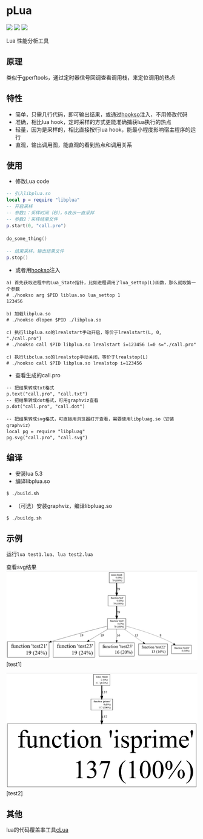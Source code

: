 # pLua

[<img src="https://img.shields.io/github/license/esrrhs/pLua">](https://github.com/esrrhs/pLua)
[<img src="https://img.shields.io/github/languages/top/esrrhs/pLua">](https://github.com/esrrhs/pLua)
[<img src="https://img.shields.io/github/workflow/status/esrrhs/pLua/CI">](https://github.com/esrrhs/pLua/actions)

Lua 性能分析工具

## 原理
类似于gperftools，通过定时器信号回调查看调用栈，来定位调用的热点

## 特性
- 简单，只需几行代码，即可输出结果，或通过[hookso](https://github.com/esrrhs/hookso)注入，不用修改代码
- 准确，相比lua hook，定时采样的方式更能准确捕获lua执行的热点
- 轻量，因为是采样的，相比直接按行lua hook，能最小程度影响宿主程序的运行
- 直观，输出调用图，能直观的看到热点和调用关系

## 使用
* 修改Lua code
``` lua
-- 引入libplua.so
local p = require "libplua"
-- 开启采样
-- 参数1：采样时间（秒），0表示一直采样
-- 参数2：采样结果文件
p.start(0, "call.pro")

do_some_thing()

-- 结束采样，输出结果文件
p.stop()

```
* 或者用[hookso](https://github.com/esrrhs/hookso)注入
```
a) 首先获取进程中的Lua_State指针，比如进程调用了lua_settop(L)函数，那么就取第一个参数
# ./hookso arg $PID liblua.so lua_settop 1 
123456

b) 加载libplua.so
# ./hookso dlopen $PID ./libplua.so

c) 执行libplua.so的lrealstart手动开启，等价于lrealstart(L, 0, "./call.pro")
# ./hookso call $PID libplua.so lrealstart i=123456 i=0 s="./call.pro"

c) 执行libclua.so的lrealstop手动关闭，等价于lrealstop(L)
# ./hookso call $PID libplua.so lrealstop i=123456
```
* 查看生成的call.pro
```
-- 把结果转成txt格式
p.text("call.pro", "call.txt")
-- 把结果转成dot格式，可用graphviz查看
p.dot("call.pro", "call.dot")

-- 把结果转成svg格式，可直接用浏览器打开查看，需要使用libpluag.so（安装graphviz）
local pg = require "libpluag"
pg.svg("call.pro", "call.svg")
```

## 编译
* 安装lua 5.3
* 编译libplua.so
``` bash
$ ./build.sh
```
* （可选）安装graphviz，编译libpluag.so
``` bash
$ ./buildg.sh
```

## 示例
运行```lua test1.lua```、```lua test2.lua```

查看svg结果
![image](test1.png)
[test1]

![image](test2.png)
[test2]

## 其他
lua的代码覆盖率工具[cLua](https://github.com/esrrhs/cLua)



